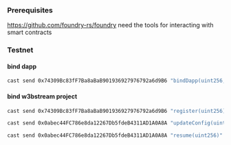 ### Prerequisites

https://github.com/foundry-rs/foundry
need the tools for interacting with smart contracts

### Testnet 

#### bind dapp
```bash
cast send 0x74309Bc83fF7Ba8aBaB901936927976792a6d9B6 "bindDapp(uint256,address)" 942 0xB2Dda5D9E65E44749409E209d8b7b15fb4e82147 --private-key "your private key" --rpc-url "https://babel-api.testnet.iotex.io" --legacy
```

#### bind w3bstream project
```bash
cast send 0x74309Bc83fF7Ba8aBaB901936927976792a6d9B6 "register(uint256)" 942 --private-key "your private key" --rpc-url "https://babel-api.testnet.iotex.io" --legacy
```
```bash
cast send 0x0abec44FC786e8da12267Db5fdeB4311AD1A0A8A "updateConfig(uint256,string,bytes32)" 942 ipfs://ipfs.mainnet.iotex.io/QmUHfDnvWrr2wiC78dw85xfctzawNWAN1TEbzosxwHdzYC 0x8153291c230dd107f102f75e826a11d9d4a8ac3f0f4e1c3619e547f82a94410e --private-key "your private key" --rpc-url "https://babel-api.testnet.iotex.io" --legacy
```
```bash
cast send 0x0abec44FC786e8da12267Db5fdeB4311AD1A0A8A "resume(uint256)" 942 --private-key "your private key" --rpc-url "https://babel-api.testnet.iotex.io" --legacy
```